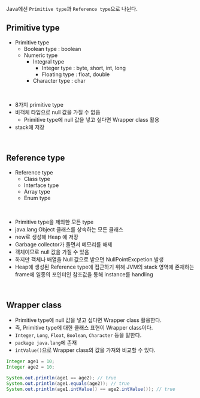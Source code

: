 Java에선 ```Primitive type```과 ```Reference type```으로 나뉜다.

## Primitive type

- Primitive type
  - Boolean type : boolean
  - Numeric type
    - Integral type
      - Integer type : byte, short, int, long
      - Floating type : float, double
    - Character type : char
<br>

- 8가지 primitive type
- 비객체 타입으로 null 값을 가질 수 없음
  - Primitive type에 null 값을 넣고 싶다면 Wrapper class 활용
- stack에 저장
<br>

## Reference type

- Reference type
  - Class type
  - Interface type
  - Array type
  - Enum type
<br>

- Primitive type을 제외한 모든 type
- java.lang.Object 클래스를 상속하는 모든 클래스
- new로 생성해 Heap 에 저장
- Garbage collector가 돌면서 메모리를 해제
- 객체이므로 null 값을 가질 수 있음
- 하지만 객체나 배열을 Null 값으로 받으면 NullPointExcpetion 발생
- Heap에 생성된 Reference type에 접근하기 위해 JVM의 stack 영역에 존재하는 frame에 일종의 포인터인 참조값을 통해 instance를 handling

<br>

## Wrapper class

- Primitive type에 null 값을 넣고 싶다면 Wrapper class 활용한다.
- 즉, Primitive type에 대한 클래스 표현이 Wrapper class이다.
- ```Integer```, ```Long```, ```Float```, ```Boolean```, ```Character``` 등을 말한다.
- ```package java.lang```에 존재
- ```intValue()```으로 Wrapper class의 값을 가져와 비교할 수 있다.

```java
Integer age1 = 10;
Integer age2 = 10;

System.out.println(age1 == age2); // true
System.out.println(age1.equals(age2)); // true
System.out.println(age1.intValue() == age2.intValue()); // true
```
